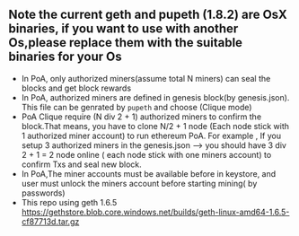 ## Note the current geth and pupeth (1.8.2) are OsX binaries, if you want to use with another Os,please replace them with the suitable binaries for your Os  

* In PoA, only authorized miners(assume total N miners) can seal the blocks and get block rewards
* In PoA, authorized miners are defined in genesis block(by genesis.json). This file can be genrated by `pupeth` and choose (Clique mode)
* PoA Clique require (N div 2 + 1) authorized miners to confirm the block.That means, you have to clone N/2 + 1 node (Each node stick with 1 authorized miner account) to run ethereum PoA. For example , If you setup 3 authorized miners in the genesis.json --> you should have 3 div 2 + 1 = 2 node online ( each node stick with one miners account) to confirm Txs and seal new block. 
* In PoA,The miner accounts must be available before in keystore, and user must unlock the miners account before starting mining( by passwords)
* This repo using geth 1.6.5 https://gethstore.blob.core.windows.net/builds/geth-linux-amd64-1.6.5-cf87713d.tar.gz
